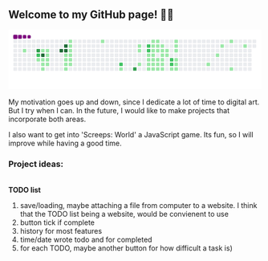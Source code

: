 ## Welcome to my GitHub page! 👋😎

![snake gif](https://github.com/mattrich98/mattrich98/blob/output/github-contribution-grid-snake.gif)

My motivation goes up and down, since I dedicate a lot of time to digital art. But I try when I can. In the future, I would like to make projects that incorporate both areas.

I also want to get into 'Screeps: World' a JavaScript game. Its fun, so I will improve while having a good time.

<h3>Project ideas:</h3>
<br>
<strong>TODO list</strong>
<ol>
  <li>save/loading, maybe attaching a file from computer to a website. I think that the TODO list being a website, would be convienent to use</li> 
  <li>button tick if complete</li>
  <li>history for most features</li>
  <li>time/date wrote todo and for completed </li>
  <li>for each TODO, maybe another button for how difficult a task is)</li>
</ol>
